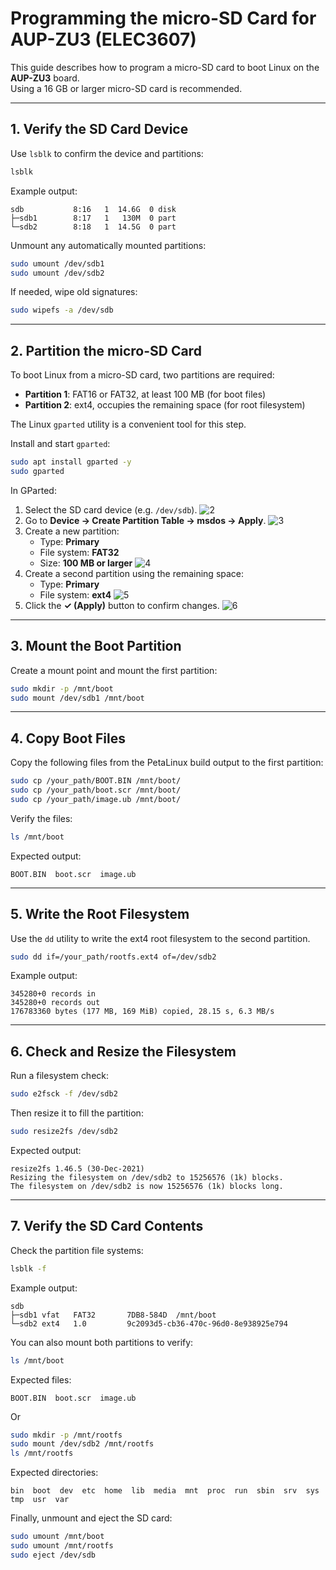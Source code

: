 # Programming the micro-SD Card for AUP-ZU3 (ELEC3607)

This guide describes how to program a micro-SD card to boot Linux on the **AUP-ZU3** board.  
Using a 16 GB or larger micro-SD card is recommended.

---


## 1. Verify the SD Card Device

Use `lsblk` to confirm the device and partitions:

```bash
lsblk
```

Example output:

```
sdb           8:16   1  14.6G  0 disk
├─sdb1        8:17   1   130M  0 part
└─sdb2        8:18   1  14.5G  0 part
```

Unmount any automatically mounted partitions:

```bash
sudo umount /dev/sdb1
sudo umount /dev/sdb2
```

If needed, wipe old signatures:

```bash
sudo wipefs -a /dev/sdb
```

---

## 2. Partition the micro-SD Card

To boot Linux from a micro-SD card, two partitions are required:

- **Partition 1**: FAT16 or FAT32, at least 100 MB (for boot files)
- **Partition 2**: ext4, occupies the remaining space (for root filesystem)

The Linux `gparted` utility is a convenient tool for this step.

Install and start `gparted`:

```bash
sudo apt install gparted -y
sudo gparted
```

In GParted:
1. Select the SD card device (e.g. `/dev/sdb`).
![2](./image/2.png)
2. Go to **Device → Create Partition Table → msdos → Apply**.
![3](./image/3.png)
3. Create a new partition:
   - Type: **Primary**
   - File system: **FAT32**
   - Size: **100 MB or larger**
![4](./image/4.png)
4. Create a second partition using the remaining space:
   - Type: **Primary**
   - File system: **ext4**
![5](./image/5.png)
5. Click the **✓ (Apply)** button to confirm changes.
![6](./image/6.png)


---

## 3. Mount the Boot Partition

Create a mount point and mount the first partition:

```bash
sudo mkdir -p /mnt/boot
sudo mount /dev/sdb1 /mnt/boot
```

---

## 4. Copy Boot Files

Copy the following files from the PetaLinux build output to the first partition:

```bash
sudo cp /your_path/BOOT.BIN /mnt/boot/
sudo cp /your_path/boot.scr /mnt/boot/
sudo cp /your_path/image.ub /mnt/boot/
```

Verify the files:

```bash
ls /mnt/boot
```

Expected output:

```
BOOT.BIN  boot.scr  image.ub
```

---

## 5. Write the Root Filesystem

Use the `dd` utility to write the ext4 root filesystem to the second partition.

```bash
sudo dd if=/your_path/rootfs.ext4 of=/dev/sdb2
```

Example output:

```
345280+0 records in
345280+0 records out
176783360 bytes (177 MB, 169 MiB) copied, 28.15 s, 6.3 MB/s
```

---

## 6. Check and Resize the Filesystem

Run a filesystem check:

```bash
sudo e2fsck -f /dev/sdb2
```

Then resize it to fill the partition:

```bash
sudo resize2fs /dev/sdb2
```

Expected output:

```
resize2fs 1.46.5 (30-Dec-2021)
Resizing the filesystem on /dev/sdb2 to 15256576 (1k) blocks.
The filesystem on /dev/sdb2 is now 15256576 (1k) blocks long.
```

---

## 7. Verify the SD Card Contents

Check the partition file systems:

```bash
lsblk -f
```

Example output:

```
sdb
├─sdb1 vfat   FAT32       7DB8-584D  /mnt/boot
└─sdb2 ext4   1.0         9c2093d5-cb36-470c-96d0-8e938925e794
```

You can also mount both partitions to verify:
```bash
ls /mnt/boot
```

Expected files:

```
BOOT.BIN  boot.scr  image.ub
```
Or
```bash
sudo mkdir -p /mnt/rootfs
sudo mount /dev/sdb2 /mnt/rootfs
ls /mnt/rootfs
```

Expected directories:

```
bin  boot  dev  etc  home  lib  media  mnt  proc  run  sbin  srv  sys  tmp  usr  var
```

Finally, unmount and eject the SD card:

```bash
sudo umount /mnt/boot
sudo umount /mnt/rootfs
sudo eject /dev/sdb
```

